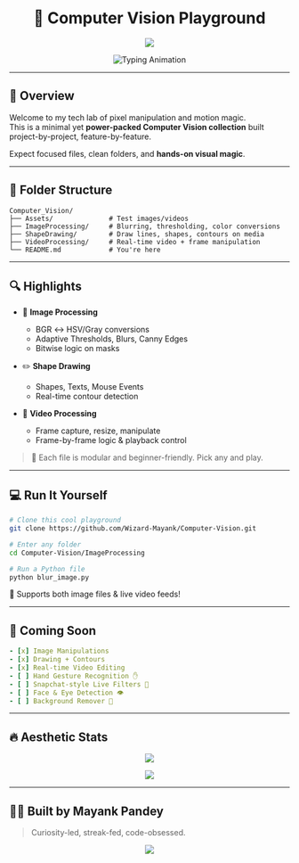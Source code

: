 <h1 align="center">🧠 Computer Vision Playground</h1>

<p align="center">
  <img src="https://capsule-render.vercel.app/api?type=wave&color=0:00fff7,100:050505&height=180&section=header&text=Decode%20Pixels%20Like%20a%20Pro&fontAlign=50&fontSize=32&fontColor=ffffff" />
</p>

<p align="center">
  <img src="https://readme-typing-svg.demolab.com?font=Fira+Code&weight=500&size=20&duration=3000&pause=1000&color=00FFE4&center=true&vCenter=true&width=600&lines=🎯+Explore+Image+and+Video+Intelligence;🎨+Draw%2C+Blur%2C+Threshold%2C+Detect;🧪+Pixel+Experiments+with+a+Touch+of+Code;🚀+Push+Real-Time+Frame+Manipulation" alt="Typing Animation" />
</p>


---

## 🚀 Overview

Welcome to my tech lab of pixel manipulation and motion magic.  
This is a minimal yet **power-packed Computer Vision collection** built project-by-project, feature-by-feature.

Expect focused files, clean folders, and **hands-on visual magic**.

---

## 📂 Folder Structure

```
Computer_Vision/
├── Assets/              # Test images/videos
├── ImageProcessing/     # Blurring, thresholding, color conversions
├── ShapeDrawing/        # Draw lines, shapes, contours on media
├── VideoProcessing/     # Real-time video + frame manipulation
└── README.md            # You're here
```

---

## 🔍 Highlights

- 🎨 **Image Processing**
  - BGR ↔ HSV/Gray conversions
  - Adaptive Thresholds, Blurs, Canny Edges
  - Bitwise logic on masks

- ✏️ **Shape Drawing**
  - Shapes, Texts, Mouse Events
  - Real-time contour detection

- 🎥 **Video Processing**
  - Frame capture, resize, manipulate
  - Frame-by-frame logic & playback control

> 👀 Each file is modular and beginner-friendly. Pick any and play.

---

## 💻 Run It Yourself

```bash
# Clone this cool playground
git clone https://github.com/Wizard-Mayank/Computer-Vision.git

# Enter any folder
cd Computer-Vision/ImageProcessing

# Run a Python file
python blur_image.py
```

🧪 Supports both image files & live video feeds!

---

## 📌 Coming Soon

```yaml
- [x] Image Manipulations
- [x] Drawing + Contours
- [x] Real-time Video Editing
- [ ] Hand Gesture Recognition ✋
- [ ] Snapchat-style Live Filters 🧢
- [ ] Face & Eye Detection 👁️
- [ ] Background Remover 🌌
```

---

## 🔥 Aesthetic Stats

<p align="center">
  <img src="https://github-readme-streak-stats.herokuapp.com?user=Wizard-Mayank&theme=radical&hide_border=true&date_format=j%20M%5B%20Y%5D" />
</p>

<p align="center">
  <img src="https://skillicons.dev/icons?i=python,opencv,github,git,visualstudio" />
</p>

---

## 🧑‍💻 Built by Mayank Pandey

> Curiosity-led, streak-fed, code-obsessed.

<p align="center">
  <img src="https://capsule-render.vercel.app/api?type=waving&color=gradient&height=110&section=footer&text=Keep%20Exploring%20Pixels!&fontColor=ffffff&fontAlign=50&fontSize=18" />
</p>
